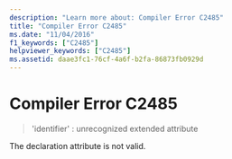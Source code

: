 ```yaml
---
description: "Learn more about: Compiler Error C2485"
title: "Compiler Error C2485"
ms.date: "11/04/2016"
f1_keywords: ["C2485"]
helpviewer_keywords: ["C2485"]
ms.assetid: daae3fc1-76cf-4a6f-b2fa-86873fb0929d
---
```

# Compiler Error C2485

> 'identifier' : unrecognized extended attribute

The declaration attribute is not valid.
